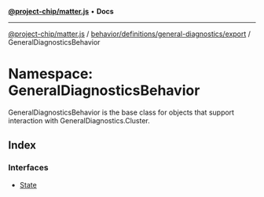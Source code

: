 [**@project-chip/matter.js**](../../../../../../README.md) • **Docs**

***

[@project-chip/matter.js](../../../../../../modules.md) / [behavior/definitions/general-diagnostics/export](../../README.md) / GeneralDiagnosticsBehavior

# Namespace: GeneralDiagnosticsBehavior

GeneralDiagnosticsBehavior is the base class for objects that support interaction with GeneralDiagnostics.Cluster.

## Index

### Interfaces

- [State](interfaces/State.md)
